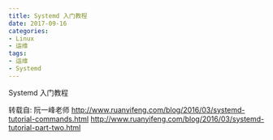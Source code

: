 ```yaml
---
title: Systemd 入门教程
date: 2017-09-16
categories:
- Linux
- 运维
tags:
- 运维
- Systemd
---
```


Systemd 入门教程

转载自: 阮一峰老师 http://www.ruanyifeng.com/blog/2016/03/systemd-tutorial-commands.html http://www.ruanyifeng.com/blog/2016/03/systemd-tutorial-part-two.html

<!-- more -->

## 
